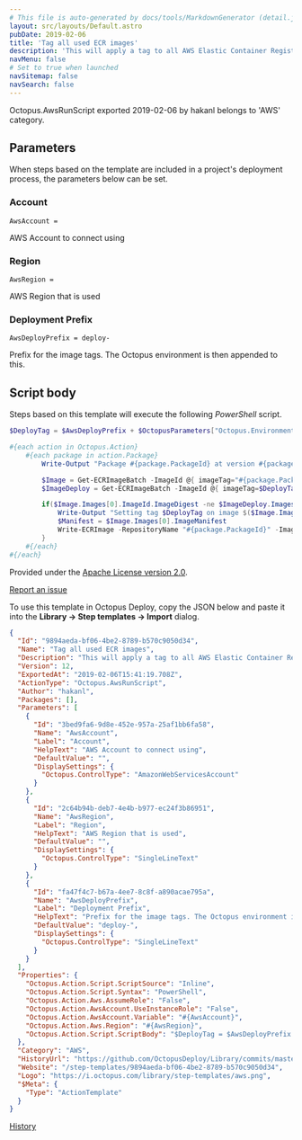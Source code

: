 ```yaml
---
# This file is auto-generated by docs/tools/MarkdownGenerator (detail.js)
layout: src/layouts/Default.astro
pubDate: 2019-02-06
title: 'Tag all used ECR images'
description: 'This will apply a tag to all AWS Elastic Container Registry images/packages from the ECR feed that are used in the deployment. That way the lifecycle policies in ECR can be configured to not delete images that are in-use by deployments in various environments.'
navMenu: false
# Set to true when launched
navSitemap: false
navSearch: false
---
```


Octopus.AwsRunScript exported 2019-02-06 by hakanl belongs to 'AWS' category.

## Parameters

When steps based on the template are included in a project's deployment process, the parameters below can be set.


<div class="param">

### Account

`AwsAccount = `

AWS Account to connect using

</div>
        
<div class="param">

### Region

`AwsRegion = `

AWS Region that is used

</div>
        
<div class="param">

### Deployment Prefix

`AwsDeployPrefix = deploy-`

Prefix for the image tags. The Octopus environment is then appended to this.

</div>
        

## Script body

Steps based on this template will execute the following *PowerShell* script.

```powershell
$DeployTag = $AwsDeployPrefix + $OctopusParameters["Octopus.Environment.Name"]

#{each action in Octopus.Action}
    #{each package in action.Package}
        Write-Output "Package #{package.PackageId} at version #{package.PackageVersion}"

        $Image = Get-ECRImageBatch -ImageId @{ imageTag="#{package.PackageVersion}" } -RepositoryName "#{package.PackageId}"
        $ImageDeploy = Get-ECRImageBatch -ImageId @{ imageTag=$DeployTag } -RepositoryName "#{package.PackageId}"

        if($Image.Images[0].ImageId.ImageDigest -ne $ImageDeploy.Images[0].ImageId.ImageDigest) {
            Write-Output "Setting tag $DeployTag on image $($Image.Images[0].ImageId.ImageDigest)"
            $Manifest = $Image.Images[0].ImageManifest
            Write-ECRImage -RepositoryName "#{package.PackageId}" -ImageManifest $Manifest -ImageTag $DeployTag
        }
	#{/each}
#{/each}

```

Provided under the [Apache License version 2.0](https://github.com/OctopusDeploy/Library/blob/master/LICENSE.txt).

[Report an issue](https://github.com/OctopusDeploy/Library/issues/new?assignees=&labels=&projects=&template=bug-report.yml&title=Issue%20with%20Tag%20all%20used%20ECR%20images&step-template=Tag%20all%20used%20ECR%20images)

<div class="get-json">

To use this template in Octopus Deploy, copy the JSON below and paste it into the **Library → Step templates → Import** dialog.

```json
{
  "Id": "9894aeda-bf06-4be2-8789-b570c9050d34",
  "Name": "Tag all used ECR images",
  "Description": "This will apply a tag to all AWS Elastic Container Registry images/packages from the ECR feed that are used in the deployment. That way the lifecycle policies in ECR can be configured to not delete images that are in-use by deployments in various environments.",
  "Version": 12,
  "ExportedAt": "2019-02-06T15:41:19.708Z",
  "ActionType": "Octopus.AwsRunScript",
  "Author": "hakanl",
  "Packages": [],
  "Parameters": [
    {
      "Id": "3bed9fa6-9d8e-452e-957a-25af1bb6fa58",
      "Name": "AwsAccount",
      "Label": "Account",
      "HelpText": "AWS Account to connect using",
      "DefaultValue": "",
      "DisplaySettings": {
        "Octopus.ControlType": "AmazonWebServicesAccount"
      }
    },
    {
      "Id": "2c64b94b-deb7-4e4b-b977-ec24f3b86951",
      "Name": "AwsRegion",
      "Label": "Region",
      "HelpText": "AWS Region that is used",
      "DefaultValue": "",
      "DisplaySettings": {
        "Octopus.ControlType": "SingleLineText"
      }
    },
    {
      "Id": "fa47f4c7-b67a-4ee7-8c8f-a890acae795a",
      "Name": "AwsDeployPrefix",
      "Label": "Deployment Prefix",
      "HelpText": "Prefix for the image tags. The Octopus environment is then appended to this.",
      "DefaultValue": "deploy-",
      "DisplaySettings": {
        "Octopus.ControlType": "SingleLineText"
      }
    }
  ],
  "Properties": {
    "Octopus.Action.Script.ScriptSource": "Inline",
    "Octopus.Action.Script.Syntax": "PowerShell",
    "Octopus.Action.Aws.AssumeRole": "False",
    "Octopus.Action.AwsAccount.UseInstanceRole": "False",
    "Octopus.Action.AwsAccount.Variable": "#{AwsAccount}",
    "Octopus.Action.Aws.Region": "#{AwsRegion}",
    "Octopus.Action.Script.ScriptBody": "$DeployTag = $AwsDeployPrefix + $OctopusParameters[\"Octopus.Environment.Name\"]\n\n#{each action in Octopus.Action}\n    #{each package in action.Package}\n        Write-Output \"Package #{package.PackageId} at version #{package.PackageVersion}\"\n\n        $Image = Get-ECRImageBatch -ImageId @{ imageTag=\"#{package.PackageVersion}\" } -RepositoryName \"#{package.PackageId}\"\n        $ImageDeploy = Get-ECRImageBatch -ImageId @{ imageTag=$DeployTag } -RepositoryName \"#{package.PackageId}\"\n\n        if($Image.Images[0].ImageId.ImageDigest -ne $ImageDeploy.Images[0].ImageId.ImageDigest) {\n            Write-Output \"Setting tag $DeployTag on image $($Image.Images[0].ImageId.ImageDigest)\"\n            $Manifest = $Image.Images[0].ImageManifest\n            Write-ECRImage -RepositoryName \"#{package.PackageId}\" -ImageManifest $Manifest -ImageTag $DeployTag\n        }\n\t#{/each}\n#{/each}\n"
  },
  "Category": "AWS",
  "HistoryUrl": "https://github.com/OctopusDeploy/Library/commits/master/step-templates//opt/buildagent/work/75443764cd38076d/step-templates/aws-add-imagetag-to-all-used-ecr-packages.json",
  "Website": "/step-templates/9894aeda-bf06-4be2-8789-b570c9050d34",
  "Logo": "https://i.octopus.com/library/step-templates/aws.png",
  "$Meta": {
    "Type": "ActionTemplate"
  }
}
```

[History](https://github.com/OctopusDeploy/Library/commits/master/step-templates/https://github.com/OctopusDeploy/Library/commits/master/step-templates//opt/buildagent/work/75443764cd38076d/step-templates/aws-add-imagetag-to-all-used-ecr-packages.json)

</div>
